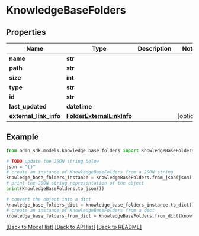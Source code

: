 # KnowledgeBaseFolders


## Properties

Name | Type | Description | Notes
------------ | ------------- | ------------- | -------------
**name** | **str** |  | 
**path** | **str** |  | 
**size** | **int** |  | 
**type** | **str** |  | 
**id** | **str** |  | 
**last_updated** | **datetime** |  | 
**external_link_info** | [**FolderExternalLinkInfo**](FolderExternalLinkInfo.md) |  | [optional] 

## Example

```python
from odin_sdk.models.knowledge_base_folders import KnowledgeBaseFolders

# TODO update the JSON string below
json = "{}"
# create an instance of KnowledgeBaseFolders from a JSON string
knowledge_base_folders_instance = KnowledgeBaseFolders.from_json(json)
# print the JSON string representation of the object
print(KnowledgeBaseFolders.to_json())

# convert the object into a dict
knowledge_base_folders_dict = knowledge_base_folders_instance.to_dict()
# create an instance of KnowledgeBaseFolders from a dict
knowledge_base_folders_from_dict = KnowledgeBaseFolders.from_dict(knowledge_base_folders_dict)
```
[[Back to Model list]](../README.md#documentation-for-models) [[Back to API list]](../README.md#documentation-for-api-endpoints) [[Back to README]](../README.md)


